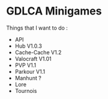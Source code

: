 # GDLCA Minigames
 
Things that I want to do :
- API
- Hub V1.0.3
- Cache-Cache V1.2
- Valocraft V1.01
- PVP V1.1
- Parkour V1.1
- Manhunt ?
- Lore
- Tournois
